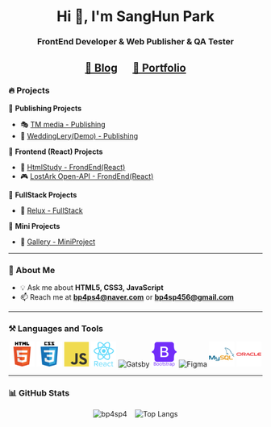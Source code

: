 <h1 align="center">Hi 👋, I'm SangHun Park</h1>
<h3 align="center">FrontEnd Developer & Web Publisher & QA Tester</h3>

<div align="center">
  <h2>
    <a href="https://frontdevpark.tistory.com/"><strong>🚀 Blog</strong></a>
    &nbsp;&nbsp;&nbsp;&nbsp;
    <a href="https://portfolio-shpark.vercel.app/](https://bp4sp4.github.io/portfolio_ver2/"><strong>🎨 Portfolio</strong></a>
  </h2>
</div>



### 🔥 Projects  

📌 **Publishing Projects**  
- 🎭 [TM media - Publishing](https://github.com/bp4sp4/TM-Media)  
- 💍 [WeddingLery(Demo) - Publishing](https://github.com/bp4sp4/WeddingVideoPage)  

📌 **Frontend (React) Projects**  
- 🚀 [HtmlStudy - FrondEnd(React)](https://github.com/bp4sp4/HtmlStudy)  
- 🎮 [LostArk Open-API - FrondEnd(React)](https://github.com/bp4sp4/Diary)  

📌 **FullStack Projects**  
- 💼 [Relux - FullStack](https://github.com/bp4sp4/ReLux)

📌 **Mini Projects**  
- 🎨 [Gallery - MiniProject](https://github.com/bp4sp4/lolmoney)  

---

### 💬 About Me  
- 💡 Ask me about **HTML5, CSS3, JavaScript**  
- 📫 Reach me at **bp4ps4@naver.com** or **bp4sp456@gmail.com**  

---

### ⚒️ Languages and Tools  

<div align="center">
  <img src="https://raw.githubusercontent.com/devicons/devicon/master/icons/html5/html5-original-wordmark.svg" alt="HTML5" width="50" height="50"/>
  <img src="https://raw.githubusercontent.com/devicons/devicon/master/icons/css3/css3-original-wordmark.svg" alt="CSS3" width="50" height="50"/>
  <img src="https://raw.githubusercontent.com/devicons/devicon/master/icons/javascript/javascript-original.svg" alt="JavaScript" width="50" height="50"/>
  <img src="https://raw.githubusercontent.com/devicons/devicon/master/icons/react/react-original-wordmark.svg" alt="React" width="50" height="50"/>
  <img src="https://www.vectorlogo.zone/logos/gatsbyjs/gatsbyjs-icon.svg" alt="Gatsby" width="50" height="50"/>
  <img src="https://raw.githubusercontent.com/devicons/devicon/master/icons/bootstrap/bootstrap-plain-wordmark.svg" alt="Bootstrap" width="50" height="50"/>
  <img src="https://www.vectorlogo.zone/logos/figma/figma-icon.svg" alt="Figma" width="50" height="50"/>
  <img src="https://raw.githubusercontent.com/devicons/devicon/master/icons/mysql/mysql-original-wordmark.svg" alt="MySQL" width="50" height="50"/>
  <img src="https://raw.githubusercontent.com/devicons/devicon/master/icons/oracle/oracle-original.svg" alt="Oracle" width="50" height="50"/>
</div>

---

### 📊 GitHub Stats  
<p align="center">
  <img src="https://github-readme-stats.vercel.app/api?username=bp4sp4&show_icons=true&theme=tokyonight" alt="bp4sp4" />&nbsp;&nbsp;&nbsp;
  <img src="https://github-readme-stats.vercel.app/api/top-langs?username=bp4sp4&show_icons=true&layout=compact&theme=tokyonight" alt="Top Langs" />
</p>
